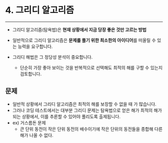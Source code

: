# 4. 그리디 알고리즘

---

- 그리디 알고리즘(탐욕법)은 **현재 상황에서 지금 당장 좋은 것만 고르는 방법**

- 일반적으로 그리디 알고리즘은 **문제를 풀기 위한 최소한의 아이디어**를 떠올릴 수 있는 능력을 요구합니다.

- 그리디 해법은 그 정당성 분석이 중요합니다.

  - 단순히 가장 좋아 보이는 것을 반복적으로 선택해도 최적의 해를 구할 수 있는지 검토합니다.

  

## 문제

  - 일반적 상황에서 그리디 알고리즘은 최적의 해를 보장할 수 없을 때 가 많습니다.
  - 그러나 코딩 테스트에서는 대부분 그리디 문제는 탐욕법으로 얻은 해가 최적의 해가 되는 상황에서, 이를 추론할 수 있어야 풀리도록 출제됩니다.
  - ex) 거스름돈 문제
    - 큰 단위 동전이 작은 단위 동전의 배수이기에 작은 단위의 동전들을 종합해 다른 해가 나올 수 없다.

